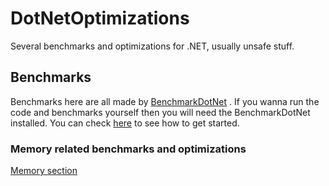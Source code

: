 # DotNetOptimizations
Several benchmarks and optimizations for .NET, usually unsafe stuff.

## Benchmarks

Benchmarks here are all made by [BenchmarkDotNet](https://benchmarkdotnet.org/index.htm) . If you wanna run the code and benchmarks yourself then you will need the BenchmarkDotNet installed. You can check [here](https://benchmarkdotnet.org/Guides/GettingStarted.htm) to see how to get started.


### Memory related benchmarks and optimizations

[Memory section](https://github.com/MonteFloyd/DotNetOptimizations/tree/master/Memory)

